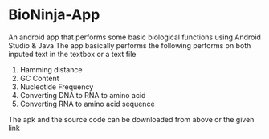 # BioNinja-App
An android app that performs some basic biological functions using Android Studio &amp; Java
The app basically performs the following performs on both inputed text in the textbox or a text file

1. Hamming distance
2. GC Content
3. Nucleotide Frequency
4. Converting DNA to RNA to amino acid
5. Converting RNA to amino acid sequence

The apk and the source code can be downloaded from above or the given link
